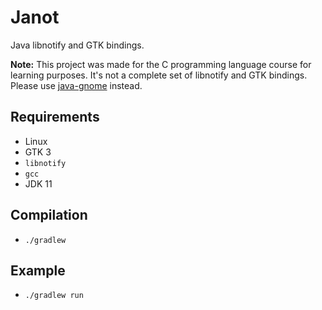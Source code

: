 # Janot

Java libnotify and GTK bindings.

**Note:** This project was made for the C programming language course for learning purposes. It's not a complete set of libnotify and GTK bindings. Please use [java-gnome](http://java-gnome.sourceforge.net/) instead.

## Requirements

* Linux
* GTK 3
* `libnotify`
* `gcc`
* JDK 11

## Compilation

* `./gradlew`

## Example

* `./gradlew run`
